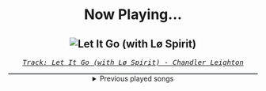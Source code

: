 <div align="center"> 
<h1>Now Playing...</h1>

![Let It Go (with Lø Spirit)](https://i.scdn.co/image/ab67616d00001e027ec6f2f3e7fb41cf1b3c4b3d)
--
_<samp><a href="https://open.spotify.com/track/7tvEgQTYHph6n8rIoV74gq">Track: Let It Go (with Lø Spirit) - Chandler Leighton</a></samp>_

<div style="border: 1px #4B5054 solid"></div>
<details>
  <summary>
    Previous played songs
  </summary>
  <table>
    <thead>
      <tr>
        <th>
          Artist
        </th>
        <th>
          Song
        </th>
        <th>
          Link
        </th>
      </tr>
    </thead>
    <tbody>
      <tr><td>Chandler Leighton</td><td>Let It Go (with Lø Spirit)</td><td><a href="https://open.spotify.com/track/7tvEgQTYHph6n8rIoV74gq">https://open.spotify.com/track/7tvEgQTYHph6n8rIoV74gq</a></td></tr><tr><td>Lø Spirit</td><td>Hollow - Lø's Version</td><td><a href="https://open.spotify.com/track/5vxYlfDlOeNRx9YgE9k2dQ">https://open.spotify.com/track/5vxYlfDlOeNRx9YgE9k2dQ</a></td></tr><tr><td>Dabin</td><td>Hollow</td><td><a href="https://open.spotify.com/track/6AoG52kxfptY0QBQnjuQOe">https://open.spotify.com/track/6AoG52kxfptY0QBQnjuQOe</a></td></tr><tr><td>Dabin</td><td>Hollow</td><td><a href="https://open.spotify.com/track/6AoG52kxfptY0QBQnjuQOe">https://open.spotify.com/track/6AoG52kxfptY0QBQnjuQOe</a></td></tr><tr><td>Lø Spirit</td><td>Good Enough</td><td><a href="https://open.spotify.com/track/5jdO3mqM4kFFATE3CtrNG7">https://open.spotify.com/track/5jdO3mqM4kFFATE3CtrNG7</a></td></tr><tr><td>From Fall to Spring</td><td>THE CURSED ONE</td><td><a href="https://open.spotify.com/track/6NHVEjxxdZzEHXsgoLeOJ4">https://open.spotify.com/track/6NHVEjxxdZzEHXsgoLeOJ4</a></td></tr><tr><td>Drowning Pool</td><td>One Finger and a Fist</td><td><a href="https://open.spotify.com/track/6PdEKf8CyyZfrFAGFi37gb">https://open.spotify.com/track/6PdEKf8CyyZfrFAGFi37gb</a></td></tr><tr><td>Drowning Pool</td><td>Die For Nothing</td><td><a href="https://open.spotify.com/track/6HX4pedxzrVgzJ6R8OEgms">https://open.spotify.com/track/6HX4pedxzrVgzJ6R8OEgms</a></td></tr><tr><td>Drowning Pool</td><td>Anytime, Anyplace</td><td><a href="https://open.spotify.com/track/3cSYdYfINrEr2DMwDdA0uv">https://open.spotify.com/track/3cSYdYfINrEr2DMwDdA0uv</a></td></tr><tr><td>Drowning Pool</td><td>One Way Prophecy</td><td><a href="https://open.spotify.com/track/4znR3CsdY7auo8MB2RsL9a">https://open.spotify.com/track/4znR3CsdY7auo8MB2RsL9a</a></td></tr><tr><td>Drowning Pool</td><td>Apathetic</td><td><a href="https://open.spotify.com/track/4dMLdsH0Tnp0UG0Z77xcUS">https://open.spotify.com/track/4dMLdsH0Tnp0UG0Z77xcUS</a></td></tr><tr><td>Drowning Pool</td><td>Blindfold</td><td><a href="https://open.spotify.com/track/6z5678MyxD6voZbYRv8uTb">https://open.spotify.com/track/6z5678MyxD6voZbYRv8uTb</a></td></tr><tr><td>Drowning Pool</td><td>In Memory Of</td><td><a href="https://open.spotify.com/track/50Xv8c0Ht8WkGSEUW56Zw1">https://open.spotify.com/track/50Xv8c0Ht8WkGSEUW56Zw1</a></td></tr><tr><td>Drowning Pool</td><td>Skip to the End</td><td><a href="https://open.spotify.com/track/0fEEaCT4QGAszQ0sVqqhdU">https://open.spotify.com/track/0fEEaCT4QGAszQ0sVqqhdU</a></td></tr><tr><td>Drowning Pool</td><td>Bleed Wth You</td><td><a href="https://open.spotify.com/track/10QDAxIc1FuhhpL5b9rlxL">https://open.spotify.com/track/10QDAxIc1FuhhpL5b9rlxL</a></td></tr><tr><td>Drowning Pool</td><td>Understand</td><td><a href="https://open.spotify.com/track/4QdrM0GvbQAz1HYJ1abrHy">https://open.spotify.com/track/4QdrM0GvbQAz1HYJ1abrHy</a></td></tr><tr><td>Drowning Pool</td><td>Broken Again</td><td><a href="https://open.spotify.com/track/7xZIacS3dgPwaX0X6Tqa8O">https://open.spotify.com/track/7xZIacS3dgPwaX0X6Tqa8O</a></td></tr><tr><td>Drowning Pool</td><td>Life of Misery</td><td><a href="https://open.spotify.com/track/7rVJO4dQ60zMqsuj1tG2Hw">https://open.spotify.com/track/7rVJO4dQ60zMqsuj1tG2Hw</a></td></tr><tr><td>Drowning Pool</td><td>Low Crawl</td><td><a href="https://open.spotify.com/track/6bIWtwp7nPW2wJX0T25BFl">https://open.spotify.com/track/6bIWtwp7nPW2wJX0T25BFl</a></td></tr><tr><td>Drowning Pool</td><td>Saturday Night</td><td><a href="https://open.spotify.com/track/6J5bO6Cuupylk6yjgR722b">https://open.spotify.com/track/6J5bO6Cuupylk6yjgR722b</a></td></tr>
    </tbody>
  </table>
</details>

</div>
